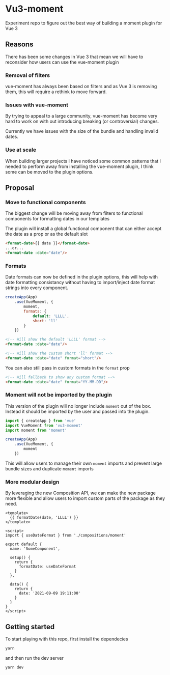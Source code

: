 # Vu3-moment
Experiment repo to figure out the best way of building a moment plugin for Vue 3

## Reasons
There has been some changes in Vue 3 that mean we will have to reconsider how users can use the vue-moment plugin

### Removal of filters
vue-moment has always been based on filters and as Vue 3 is removing them, this will require a rethink to move forward. 

### Issues with vue-moment
By trying to appeal to a large community, vue-moment has become very hard to work on with out introducing breaking (or controversial) changes.

Currently we have issues with the size of the bundle and handling invalid dates.

### Use at scale
When building larger projects I have noticed some common patterns that I needed to perform away from installing the vue-moment plugin, I think some can be moved to the plugin options.

## Proposal

### Move to functional components
The biggest change will be moving away from filters to functional components for formatting dates in our templates

The plugin will install a global functional component that can either accept the date as a prop or as the default slot

```html
<format-date>{{ date }}</format-date>
...or...
<format-date :date="date"/>
```

### Formats
Date formats can now be defined in the plugin options, this will help with date formatting consistancy without having to import/inject date format strings into every component.

```js
createApp(App)
    .use(VueMoment, {
        moment, 
        formats: {
            default: 'LLLL',
            short: 'll'
        }
    })
```

```html
<!-- Will show the default 'LLLL' format -->
<format-date :date="date"/> 

<!-- Will show the custom short 'll' format -->
<format-date :date="date" format="short"/>
```

You can also still pass in custom formats in the `format` prop

```html
<!-- Will fallback to show any custom format -->
<format-date :date="date" format="YY-MM-DD"/>
```

### Moment will not be imported by the plugin
This version of the plugin will no longer include `moment` out of the box. Instead it should be imported by the user and passed into the plugin.

```js
import { createApp } from 'vue'
import VueMoment from 'vu3-moment'
import moment from 'moment'

createApp(App)
    .use(VueMoment, {
        moment
    })
```

This will allow users to manage their own `moment` imports and prevent large bundle sizes and duplicate `moment` imports

### More modular design
By leveraging the new Composition API, we can make the new package more flexible and allow users to import custom parts of the package as they need.

```vue
<template>
  {{ formatDate(date, 'LLLL') }}
</template>

<script>
import { useDateFormat } from './compositions/moment'

export default {
  name: 'SomeComponent',

  setup() {
    return {
      formatDate: useDateFormat
    }
  },

  data() {
    return {
      date: '2021-09-09 19:11:00'
    }
  }
}
</script>
```

## Getting started
To start playing with this repo, first install the dependecies
```bash
yarn
```
and then run the dev server
```
yarn dev
```


